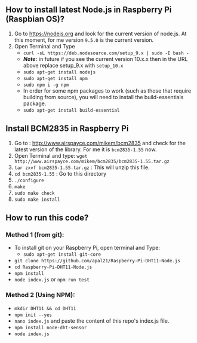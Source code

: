 ## How to install latest Node.js in Raspberry Pi (Raspbian OS)?
  1. Go to https://nodejs.org and look for the current version of node.js. At this moment, for me version `9.5.0` is the current version.
  2. Open Terminal and Type
     * `curl -sL https://deb.nodesource.com/setup_9.x | sudo -E bash -`
     * _**Note:**_ in future if you see the current version 10.x.x then in the URL above replace setup_9.x with `setup_10.x`
     * `sudo apt-get install nodejs`
     * `sudo apt-get install npm`
     * `sudo npm i -g npm`
     * In order for some npm packages to work (such as those that require building from source), you will need to install the build-essentials package.
     * `sudo apt-get install build-essential`
     
## Install BCM2835 in Raspberry Pi
  1. Go to : http://www.airspayce.com/mikem/bcm2835 and check for the latest version of the library. For me it is `bcm2835-1.55` now.
  2. Open Terminal and type: `wget http://www.airspayce.com/mikem/bcm2835/bcm2835-1.55.tar.gz`
  3. `tar zxvf bcm2835-1.55.tar.gz` : This will unzip this file.
  4. `cd bcm2835-1.55` : Go to this directory
  5. `./configure`
  6. `make`
  7. `sudo make check`
  8. `sudo make install`

## How to run this code?
### Method 1 (from git):
  * To install git on your Raspberry Pi, open terminal and Type:  
     * `sudo apt-get install git-core` 
  * `git clone https://github.com/apal21/Raspberry-Pi-DHT11-Node.js`
  * `cd Raspberry-Pi-DHT11-Node.js`
  * `npm install`
  * `node index.js` or `npm run test`
  
### Method 2 (Using NPM):
  * `mkdir DHT11 && cd DHT11`
  * `npm init --yes`
  * `nano index.js` and paste the content of this repo's index.js file.
  * `npm install node-dht-sensor`
  * `node index.js`
